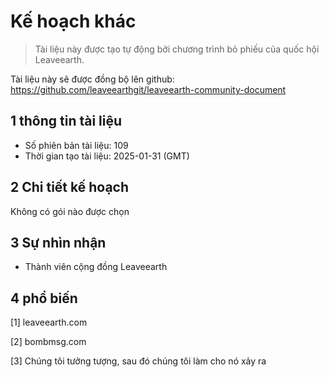 # Kế hoạch khác

>Tài liệu này được tạo tự động bởi chương trình bỏ phiếu của quốc hội Leaveearth.

Tài liệu này sẽ được đồng bộ lên github: https://github.com/leaveearthgit/leaveearth-community-document

## 1 thông tin tài liệu

- Số phiên bản tài liệu: 109
- Thời gian tạo tài liệu: 2025-01-31 (GMT)

## 2 Chi tiết kế hoạch

Không có gói nào được chọn

## 3 Sự nhìn nhận
* Thành viên cộng đồng Leaveearth

## 4 phổ biến
[1] leaveearth.com

[2] bombmsg.com

[3] Chúng tôi tưởng tượng, sau đó chúng tôi làm cho nó xảy ra